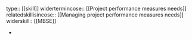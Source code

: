 type:: [[skill]]
widertermincose:: [[Project performance measures needs]]
relatedskillisincose:: [[Managing project performance measures needs]]
widerskill:: [[MBSE]]

-